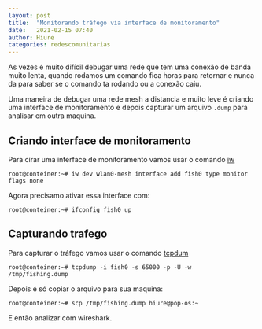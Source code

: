 ```yaml
---
layout: post
title:  "Monitorando tráfego via interface de monitoramento"
date:   2021-02-15 07:40
author: Hiure
categories: redescomunitarias
---
```


As vezes é muito difícil debugar uma rede que tem uma conexão de banda muito lenta, quando rodamos um comando fica horas para retornar e nunca da para saber se o comando ta rodando ou a conexão caiu.

Uma maneira de debugar uma rede mesh a distancia e muito leve é criando uma interface de monitoramento e depois capturar um arquivo `.dump` para analisar em outra maquina.

## Criando interface de monitoramento

Para cirar uma interface de monitoramento vamos usar o comando [iw](https://wireless.wiki.kernel.org/en/users/documentation/iw
)

`root@conteiner:~# iw dev wlan0-mesh interface add fish0 type monitor flags none`

Agora precisamo ativar essa interface com:

`root@conteiner:~# ifconfig fish0 up`


## Capturando trafego

Para capturar o tráfego vamos usar o comando [tcpdum](https://www.tcpdump.org/manpages/tcpdump.1.html)

`root@conteiner:~# tcpdump -i fish0 -s 65000 -p -U -w  /tmp/fishing.dump`

Depois é só copiar o arquivo para sua maquina:

`root@conteiner:~# scp /tmp/fishing.dump hiure@pop-os:~`

E então analizar com wireshark.